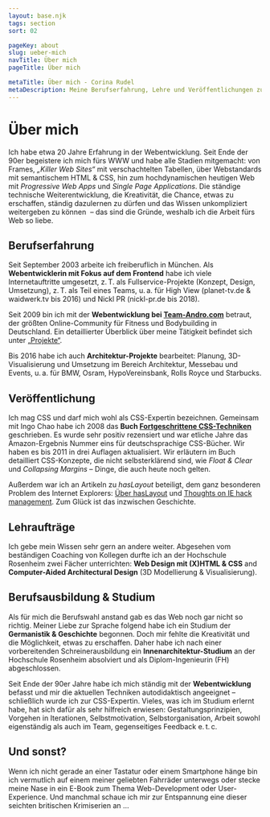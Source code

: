 ```yaml
---
layout: base.njk
tags: section
sort: 02

pageKey: about
slug: ueber-mich
navTitle: Über mich
pageTitle: Über mich

metaTitle: Über mich - Corina Rudel
metaDescription: Meine Berufserfahrung, Lehre und Veröffentlichungen zur Web- und Frontend-Entwicklung.
---
```

# Über mich

<div class="article__teaser">

Ich habe etwa 20 Jahre Erfahrung in der Webentwicklung. Seit Ende der 90er begeistere ich mich fürs WWW und habe alle Stadien mitgemacht: von Frames, <i lang="en">„Killer Web Sites“</i> mit verschachtelten Tabellen, über Webstandards mit semantischem HTML&nbsp;&amp; CSS, hin zum hochdynamischen heutigen Web mit <i lang="en">Progressive Web Apps</i> und <i lang="en">Single Page Applications</i>. Die ständige technische Weiterentwicklung, die Kreativität, die Chance, etwas zu erschaffen, ständig dazulernen zu dürfen und das Wissen unkompliziert weitergeben zu können &nbsp;&ndash; das sind die Gründe, weshalb ich die Arbeit fürs Web so liebe.

</div>

## Berufserfahrung

Seit September 2003 arbeite ich freiberuflich in München. Als **Webentwicklerin mit Fokus auf dem Frontend** habe ich viele Internetauftritte umgesetzt, z. T. als Fullservice-Projekte (Konzept, Design, Umsetzung), z. T. als Teil eines Teams, u. a. für High View (planet-tv.de & waidwerk.tv bis 2016) und Nickl PR (nickl-pr.de bis 2018).

Seit 2009 bin ich mit der **Webentwicklung bei [Team-Andro.com](https://www.team-andro.com/)** betraut, der größten Online-Community für Fitness und Bodybuilding in Deutschland. Ein detaillierter Überblick über meine Tätigkeit befindet sich unter [„Projekte“](/projekte/).

Bis 2016 habe ich auch **Architektur-Projekte** bearbeitet: Planung, 3D-Visualisierung und Umsetzung im Bereich Architektur, Messebau und Events, u. a. für BMW, Osram, HypoVereinsbank, Rolls Royce und Starbucks.

## Veröffentlichung

Ich mag CSS und darf mich wohl als CSS-Expertin bezeichnen. Gemeinsam mit Ingo Chao habe ich 2008 das **Buch [Fortgeschrittene CSS-Techniken](https://www.rheinwerk-verlag.de/fortgeschrittene-css-techniken_2511/)** geschrieben. Es wurde sehr positiv rezensiert und war etliche Jahre das Amazon-Ergebnis Nummer eins für deutschsprachige CSS-Bücher. Wir haben es bis 2011 in drei Auflagen aktualisiert. Wir erläutern im Buch detailliert CSS-Konzepte, die nicht selbsterklärend sind, wie <i lang="en">Float&nbsp;&amp; Clear</i> und <i lang="en">Collapsing Margins</i>&nbsp;&ndash; Dinge, die auch heute noch gelten.

Außerdem war ich an Artikeln zu <i lang="en">hasLayout</i> beteiligt, dem ganz besonderen Problem des Internet Explorers: [Über hasLayout](https://onhavinglayout.fwpf-webdesign.de/) und <span lang="en">[Thoughts on IE hack management](https://onhavinglayout.fwpf-webdesign.de/hack_management/)</span>. Zum Glück ist das inzwischen Geschichte.

## Lehraufträge

Ich gebe mein Wissen sehr gern an andere weiter. Abgesehen vom beständigen Coaching von Kollegen durfte ich an der Hochschule Rosenheim zwei Fächer unterrichten: **Web Design mit (X)HTML & CSS** and **Computer-Aided Architectural Design** (3D Modellierung & Visualisierung).

## Berufsausbildung & Studium

Als für mich die Berufswahl anstand gab es das Web noch gar nicht so richtig. Meiner Liebe zur Sprache folgend habe ich ein Studium der **Germanistik & Geschichte** begonnen. Doch mir fehlte die Kreativität und die Möglichkeit, etwas zu erschaffen. Daher habe ich nach einer vorbereitenden Schreinerausbildung ein **Innenarchitektur-Studium** an der Hochschule Rosenheim absolviert und als Diplom-Ingenieurin (FH) abgeschlossen.

Seit Ende der 90er Jahre habe ich mich ständig mit der **Webentwicklung** befasst und mir die aktuellen Techniken autodidaktisch angeeignet&nbsp;&ndash; schließlich wurde ich zur CSS-Expertin. Vieles, was ich im Studium erlernt habe, hat sich dafür als sehr hilfreich erwiesen: Gestaltungsprinzipien, Vorgehen in Iterationen, Selbstmotivation, Selbstorganisation, Arbeit sowohl eigenständig als auch im Team, gegenseitiges Feedback e.&#8239;t.&#8239;c.

## Und sonst?

Wenn ich nicht gerade an einer Tastatur oder einem Smartphone hänge bin ich vermutlich auf einem meiner geliebten Fahrräder unterwegs oder stecke meine Nase in ein E-Book zum Thema Web-Development oder User-Experience. Und manchmal schaue ich mir zur Entspannung eine dieser seichten britischen Krimiserien an&nbsp;&hellip;
